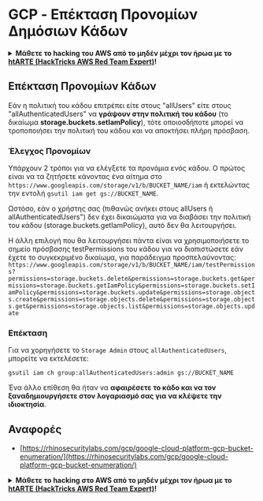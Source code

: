 # GCP - Επέκταση Προνομίων Δημόσιων Κάδων

<details>

<summary><strong>Μάθετε το hacking του AWS από το μηδέν μέχρι τον ήρωα με το</strong> <a href="https://training.hacktricks.xyz/courses/arte"><strong>htARTE (HackTricks AWS Red Team Expert)</strong></a><strong>!</strong></summary>

Άλλοι τρόποι για να υποστηρίξετε το HackTricks:

* Εάν θέλετε να δείτε την **εταιρεία σας να διαφημίζεται στο HackTricks** ή να **κατεβάσετε το HackTricks σε μορφή PDF** ελέγξτε τα [**ΣΧΕΔΙΑ ΣΥΝΔΡΟΜΗΣ**](https://github.com/sponsors/carlospolop)!
* Αποκτήστε το [**επίσημο PEASS & HackTricks swag**](https://peass.creator-spring.com)
* Ανακαλύψτε [**την Οικογένεια PEASS**](https://opensea.io/collection/the-peass-family), τη συλλογή μας από αποκλειστικά [**NFTs**](https://opensea.io/collection/the-peass-family)
* **Εγγραφείτε στη** 💬 [**ομάδα Discord**](https://discord.gg/hRep4RUj7f) ή στη [**ομάδα telegram**](https://t.me/peass) ή **ακολουθήστε** με στο **Twitter** 🐦 [**@carlospolopm**](https://twitter.com/carlospolopm)**.**
* **Μοιραστείτε τα κόλπα σας για το hacking υποβάλλοντας PRs στα** [**HackTricks**](https://github.com/carlospolop/hacktricks) και [**HackTricks Cloud**](https://github.com/carlospolop/hacktricks-cloud) αποθετήρια του github.

</details>

## Επέκταση Προνομίων Κάδων

Εάν η πολιτική του κάδου επιτρέπει είτε στους "allUsers" είτε στους "allAuthenticatedUsers" να **γράψουν στην πολιτική του κάδου** (το δικαίωμα **storage.buckets.setIamPolicy**), τότε οποιοσδήποτε μπορεί να τροποποιήσει την πολιτική του κάδου και να αποκτήσει πλήρη πρόσβαση.

### Έλεγχος Προνομίων

Υπάρχουν 2 τρόποι για να ελέγξετε τα προνόμια ενός κάδου. Ο πρώτος είναι να τα ζητήσετε κάνοντας ένα αίτημα στο `https://www.googleapis.com/storage/v1/b/BUCKET_NAME/iam` ή εκτελώντας την εντολή `gsutil iam get gs://BUCKET_NAME`.

Ωστόσο, εάν ο χρήστης σας (πιθανώς ανήκει στους allUsers ή allAuthenticatedUsers") δεν έχει δικαιώματα για να διαβάσει την πολιτική του κάδου (storage.buckets.getIamPolicy), αυτό δεν θα λειτουργήσει.

Η άλλη επιλογή που θα λειτουργήσει πάντα είναι να χρησιμοποιήσετε το σημείο πρόσβασης testPermissions του κάδου για να διαπιστώσετε εάν έχετε το συγκεκριμένο δικαίωμα, για παράδειγμα προσπελαύνοντας: `https://www.googleapis.com/storage/v1/b/BUCKET_NAME/iam/testPermissions?permissions=storage.buckets.delete&permissions=storage.buckets.get&permissions=storage.buckets.getIamPolicy&permissions=storage.buckets.setIamPolicy&permissions=storage.buckets.update&permissions=storage.objects.create&permissions=storage.objects.delete&permissions=storage.objects.get&permissions=storage.objects.list&permissions=storage.objects.update`

### Επέκταση

Για να χορηγήσετε το `Storage Admin` στους `allAuthenticatedUsers`, μπορείτε να εκτελέσετε:
```
gsutil iam ch group:allAuthenticatedUsers:admin gs://BUCKET_NAME
```
Ένα άλλο επίθεση θα ήταν να **αφαιρέσετε το κάδο και να τον ξαναδημιουργήσετε στον λογαριασμό σας για να κλέψετε την ιδιοκτησία**.

## Αναφορές

* [https://rhinosecuritylabs.com/gcp/google-cloud-platform-gcp-bucket-enumeration/](https://rhinosecuritylabs.com/gcp/google-cloud-platform-gcp-bucket-enumeration/)

<details>

<summary><strong>Μάθετε το hacking στο AWS από το μηδέν μέχρι τον ήρωα με το</strong> <a href="https://training.hacktricks.xyz/courses/arte"><strong>htARTE (HackTricks AWS Red Team Expert)</strong></a><strong>!</strong></summary>

Άλλοι τρόποι για να υποστηρίξετε το HackTricks:

* Εάν θέλετε να δείτε την **εταιρεία σας να διαφημίζεται στο HackTricks** ή να **κατεβάσετε το HackTricks σε μορφή PDF** ελέγξτε τα [**ΣΧΕΔΙΑ ΣΥΝΔΡΟΜΗΣ**](https://github.com/sponsors/carlospolop)!
* Αποκτήστε το [**επίσημο PEASS & HackTricks swag**](https://peass.creator-spring.com)
* Ανακαλύψτε [**The PEASS Family**](https://opensea.io/collection/the-peass-family), τη συλλογή μας από αποκλειστικά [**NFTs**](https://opensea.io/collection/the-peass-family)
* **Εγγραφείτε στη** 💬 [**ομάδα Discord**](https://discord.gg/hRep4RUj7f) ή στη [**ομάδα telegram**](https://t.me/peass) ή **ακολουθήστε** με στο **Twitter** 🐦 [**@carlospolopm**](https://twitter.com/carlospolopm)**.**
* **Μοιραστείτε τα hacking tricks σας υποβάλλοντας PRs στα** [**HackTricks**](https://github.com/carlospolop/hacktricks) και [**HackTricks Cloud**](https://github.com/carlospolop/hacktricks-cloud) αποθετήρια του github.

</details>
